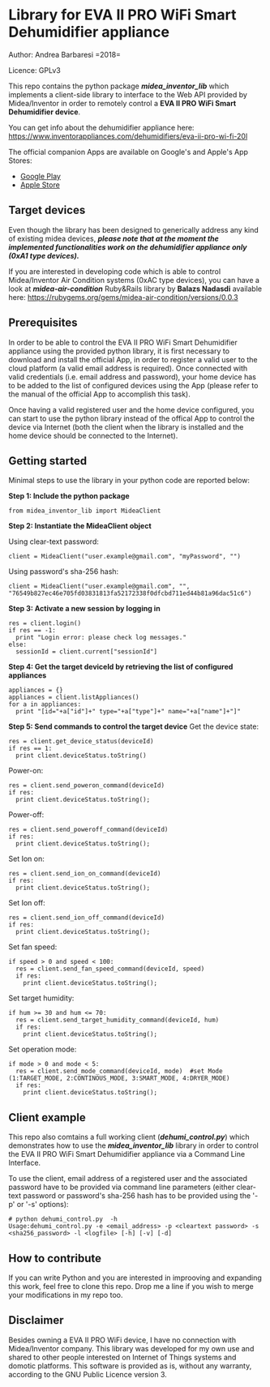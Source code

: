# Library for EVA II PRO WiFi Smart Dehumidifier appliance
Author: Andrea Barbaresi =2018=

Licence: GPLv3

This repo contains the python package ***midea_inventor_lib*** which implements a client-side library to interface to the Web API provided by Midea/Inventor in order to remotely control a **EVA II PRO WiFi Smart Dehumidifier device**.

You can get info about the dehumidifier appliance here: https://www.inventorappliances.com/dehumidifiers/eva-ii-pro-wi-fi-20l

The official companion Apps are available on Google's and Apple's App Stores:

* [Google Play](https://play.google.com/store/apps/details?id=com.inventor)
* [Apple Store](https://itunes.apple.com/gr/app/invmate-ii/id1109243423)


Target devices
--------------
Even though the library has been designed to generically address any kind of existing midea devices, ***please note that at the moment the implemented functionalities work on the dehumidifier appliance only (0xA1 type devices).***

If you are interested in developing code which is able to control Midea/Inventor Air Condition systems (0xAC type devices), you can have a look at ***midea-air-condition*** Ruby&Rails library by **Balazs Nadasdi** available here: https://rubygems.org/gems/midea-air-condition/versions/0.0.3


Prerequisites
-------------
In order to be able to control the EVA II PRO WiFi Smart Dehumidifier appliance using the provided python library, it is first necessary to download and install the official App, in order to register a valid user to the cloud platform (a valid email address is required). Once connected with valid credentials (i.e. email address and password), your home device has to be added to the list of configured devices using the App (please refer to the manual of the official App to accomplish this task).

Once having a valid registered user and the home device configured, you can start to use the python library instead of the offical App to control the device via Internet (both the client when the library is installed and the home device should be connected to the Internet).


Getting started
---------------
Minimal steps to use the library in your python code are reported below:

**Step 1: Include the python package**
```
from midea_inventor_lib import MideaClient
```
**Step 2: Instantiate the MideaClient object**

Using clear-text password:
```
client = MideaClient("user.example@gmail.com", "myPassword", "")
```
Using password's sha-256 hash:
```
client = MideaClient("user.example@gmail.com", "", "76549b827ec46e705fd03831813fa52172338f0dfcbd711ed44b81a96dac51c6")
```
**Step 3: Activate a new session by logging in**
```
res = client.login()
if res == -1:
  print "Login error: please check log messages."
else:
  sessionId = client.current["sessionId"]
```
**Step 4: Get the target deviceId by retrieving the list of configured appliances**
```
appliances = {}
appliances = client.listAppliances()
for a in appliances:
  print "[id="+a["id"]+" type="+a["type"]+" name="+a["name"]+"]"
```
**Step 5: Send commands to control the target device**
Get the device state:
```
res = client.get_device_status(deviceId)
if res == 1:
  print client.deviceStatus.toString()
```
Power-on:
```
res = client.send_poweron_command(deviceId)
if res:
  print client.deviceStatus.toString();
```
Power-off:
```
res = client.send_poweroff_command(deviceId)
if res:
  print client.deviceStatus.toString();
```
Set Ion on:
```
res = client.send_ion_on_command(deviceId)
if res:
  print client.deviceStatus.toString();
```
Set Ion off:
```
res = client.send_ion_off_command(deviceId)
if res:
  print client.deviceStatus.toString();
```
Set fan speed:
```
if speed > 0 and speed < 100:
  res = client.send_fan_speed_command(deviceId, speed)
  if res:
    print client.deviceStatus.toString();
```
Set target humidity:
```
if hum >= 30 and hum <= 70:
  res = client.send_target_humidity_command(deviceId, hum)
  if res:
    print client.deviceStatus.toString();
```
Set operation mode:
```
if mode > 0 and mode < 5:
  res = client.send_mode_command(deviceId, mode)  #set Mode (1:TARGET_MODE, 2:CONTINOUS_MODE, 3:SMART_MODE, 4:DRYER_MODE)
  if res:
    print client.deviceStatus.toString();
```


Client example
--------------
This repo also comtains a full working client (***dehumi_control.py***) which demonstrates how to use the ***midea_inventor_lib*** library in order to control the EVA II PRO WiFi Smart Dehumidifier appliance via a Command Line Interface.

To use the client, email address of a registered user and the associated password have to be provided via command line parameters (either clear-text password or password's sha-256 hash has to be provided using the '-p' or '-s' options):
```
# python dehumi_control.py  -h
Usage:dehumi_control.py -e <email_address> -p <cleartext password> -s <sha256_password> -l <logfile> [-h] [-v] [-d]
```

How to contribute
-----------------
If you can write Python and you are interested in improoving and expanding this work, feel free to clone this repo. Drop me a line if you wish to merge your modifications in my repo too.


Disclaimer
----------
Besides owning a EVA II PRO WiFi device, I have no connection with Midea/Inventor company. This library was developed for my own use and shared to other people interested on Internet of Things systems and domotic platforms. This software is provided as is, without any warranty, according to the GNU Public Licence version 3.

